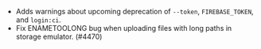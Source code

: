 - Adds warnings about upcoming deprecation of `--token`, `FIREBASE_TOKEN`, and `login:ci`.
- Fix ENAMETOOLONG bug when uploading files with long paths in storage emulator. (#4470)
